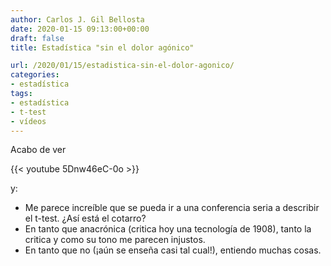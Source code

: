 ```yaml
---
author: Carlos J. Gil Bellosta
date: 2020-01-15 09:13:00+00:00
draft: false
title: Estadística "sin el dolor agónico"

url: /2020/01/15/estadistica-sin-el-dolor-agonico/
categories:
- estadística
tags:
- estadística
- t-test
- vídeos
---
```


Acabo de ver

{{< youtube 5Dnw46eC-0o >}}

y:

* Me parece increíble que se pueda ir a una conferencia seria a describir el t-test. ¿Así está el cotarro?
* En tanto que anacrónica (critica hoy una tecnología de 1908), tanto la critica y como su tono me parecen injustos.
* En tanto que no (¡aún se enseña casi tal cual!), entiendo muchas cosas.